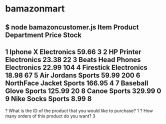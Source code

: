 # bamazonmart

$ node bamazoncustomer.js
Item    Product                 Department      Price    Stock
------------------------------------------------------------------
1       Iphone X        Electronics     59.66    3
2       HP Printer      Electronics     23.38    22
3       Beats Head Phones       Electronics     22.99    104
4       Firestick       Electronics     18.98    67
5       Air Jordans     Sports  59.99    200
6       NorthFace Jacket        Sports  166.95   4
7       Baseball Glove  Sports  125.99   20
8       Canoe   Sports  329.99   0
9       Nike Socks      Sports  8.99     8
------------------------------------------------------------------
? What is the ID of the product that you would like to purchase? 1
? How many orders of this product do you want? 3
